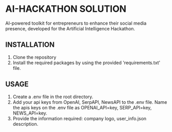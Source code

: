 # AI-HACKATHON SOLUTION
AI-powered toolkit for entrepreneurs to enhance their social media presence, developed for the Artificial Intelligence Hackathon.

## INSTALLATION
1. Clone the repository 
2. Install the required packages by using the provided 'requirements.txt' file.


## USAGE
1. Create a .env file in the root directory.
2. Add your api keys from OpenAI, SerpAPI, NewsAPI to the .env file. Name the apis keys on the .env file as OPENAI_API=key, SERP_API=key, NEWS_API=key.
3. Provide the information required: company logo, user_info.json description.
